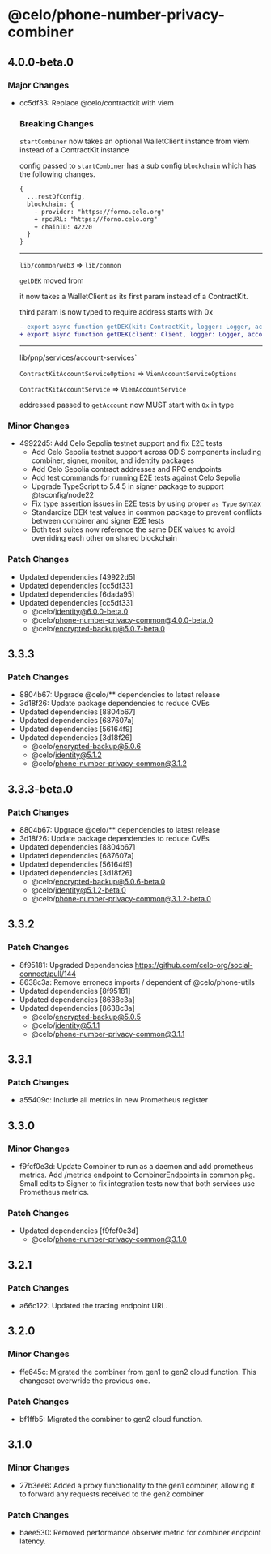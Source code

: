 # @celo/phone-number-privacy-combiner

## 4.0.0-beta.0

### Major Changes

- cc5df33: Replace @celo/contractkit with viem

  ### Breaking Changes

  `startCombiner` now takes an optional WalletClient instance from viem instead of a ContractKit instance

  config passed to `startCombiner` has a sub config `blockchain` which has the following changes.

  ```diff
  {
    ...restOfConfig,
    blockchain: {
      - provider: "https://forno.celo.org"
      + rpcURL: "https://forno.celo.org"
      + chainID: 42220
    }
  }

  ```

  ***

  `lib/common/web3` => `lib/common`

  `getDEK` moved from

  it now takes a WalletClient as its first param instead of a ContractKit.

  third param is now typed to require address starts with 0x

  ```diff
  - export async function getDEK(kit: ContractKit, logger: Logger, account: string): Promise<string>
  + export async function getDEK(client: Client, logger: Logger, account: Address): Promise<string>
  ```

  ***

  lib/pnp/services/account-services`

  `ContractKitAccountServiceOptions` => `ViemAccountServiceOptions`

  `ContractKitAccountService` => `ViemAccountService`

  addressed passed to `getAccount` now MUST start with `0x` in type

### Minor Changes

- 49922d5: Add Celo Sepolia testnet support and fix E2E tests
  - Add Celo Sepolia testnet support across ODIS components including combiner, signer, monitor, and identity packages
  - Add Celo Sepolia contract addresses and RPC endpoints
  - Add test commands for running E2E tests against Celo Sepolia
  - Upgrade TypeScript to 5.4.5 in signer package to support @tsconfig/node22
  - Fix type assertion issues in E2E tests by using proper `as Type` syntax
  - Standardize DEK test values in common package to prevent conflicts between combiner and signer E2E tests
  - Both test suites now reference the same DEK values to avoid overriding each other on shared blockchain

### Patch Changes

- Updated dependencies [49922d5]
- Updated dependencies [cc5df33]
- Updated dependencies [6dada95]
- Updated dependencies [cc5df33]
  - @celo/identity@6.0.0-beta.0
  - @celo/phone-number-privacy-common@4.0.0-beta.0
  - @celo/encrypted-backup@5.0.7-beta.0

## 3.3.3

### Patch Changes

- 8804b67: Upgrade @celo/\*\* dependencies to latest release
- 3d18f26: Update package dependencies to reduce CVEs
- Updated dependencies [8804b67]
- Updated dependencies [687607a]
- Updated dependencies [56164f9]
- Updated dependencies [3d18f26]
  - @celo/encrypted-backup@5.0.6
  - @celo/identity@5.1.2
  - @celo/phone-number-privacy-common@3.1.2

## 3.3.3-beta.0

### Patch Changes

- 8804b67: Upgrade @celo/\*\* dependencies to latest release
- 3d18f26: Update package dependencies to reduce CVEs
- Updated dependencies [8804b67]
- Updated dependencies [687607a]
- Updated dependencies [56164f9]
- Updated dependencies [3d18f26]
  - @celo/encrypted-backup@5.0.6-beta.0
  - @celo/identity@5.1.2-beta.0
  - @celo/phone-number-privacy-common@3.1.2-beta.0

## 3.3.2

### Patch Changes

- 8f95181: Upgraded Dependencies https://github.com/celo-org/social-connect/pull/144
- 8638c3a: Remove erroneos imports / dependent of @celo/phone-utils
- Updated dependencies [8f95181]
- Updated dependencies [8638c3a]
- Updated dependencies [8638c3a]
  - @celo/encrypted-backup@5.0.5
  - @celo/identity@5.1.1
  - @celo/phone-number-privacy-common@3.1.1

## 3.3.1

### Patch Changes

- a55409c: Include all metrics in new Prometheus register

## 3.3.0

### Minor Changes

- f9fcf0e3d: Update Combiner to run as a daemon and add prometheus metrics. Add /metrics endpoint to CombinerEndpoints in common pkg. Small edits to Signer to fix integration tests now that both services use Prometheus metrics.

### Patch Changes

- Updated dependencies [f9fcf0e3d]
  - @celo/phone-number-privacy-common@3.1.0

## 3.2.1

### Patch Changes

- a66c122: Updated the tracing endpoint URL.

## 3.2.0

### Minor Changes

- ffe645c: Migrated the combiner from gen1 to gen2 cloud function. This changeset overwride the previous one.

### Patch Changes

- bf1ffb5: Migrated the combiner to gen2 cloud function.

## 3.1.0

### Minor Changes

- 27b3ee6: Added a proxy functionality to the gen1 combiner, allowing it to forward any requests received to the gen2 combiner

### Patch Changes

- baee530: Removed performance observer metric for combiner endpoint latency.
